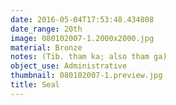 ```yaml
---
date: 2016-05-04T17:53:48.434808
date_range: 20th
image: 080102007-1.2000x2000.jpg
material: Bronze
notes: (Tib. tham ka; also tham ga)
object_use: Administrative
thumbnail: 080102007-1.preview.jpg
title: Seal
---
```


